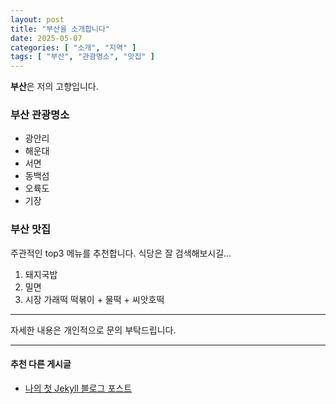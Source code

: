 ```yaml
---
layout: post
title: "부산을 소개합니다"
date: 2025-05-07
categories: [ "소개", "지역" ]
tags: [ "부산", "관광명소", "맛집" ]
---
```


**부산**은 저의 고향입니다.

### 부산 관광명소
- 광안리
- 해운대
- 서면
- 동백섬
- 오륙도
- 기장

### 부산 맛집
주관적인 top3 메뉴를 추천합니다. 식당은 잘 검색해보시길...
1. 돼지국밥
2. 밀면
3. 시장 가래떡 떡볶이 + 물떡 + 씨앗호떡

---
자세한 내용은 개인적으로 문의 부탁드립니다.


---
#### 추천 다른 게시글
- [나의 첫 Jekyll 블로그 포스트](/blog/2025/my-first-jekyll-blog-post/)
